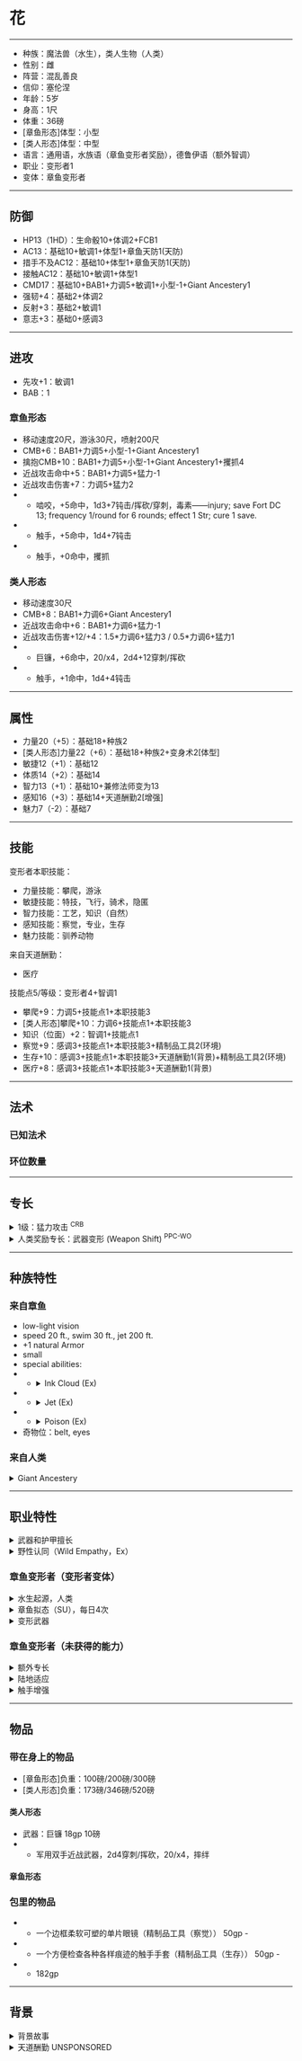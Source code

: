 # 花

----

- 种族：魔法兽（水生），类人生物（人类）
- 性别：雌
- 阵营：混乱善良
- 信仰：塞伦涅
- 年龄：5岁
- 身高：1尺
- 体重：36磅
- [章鱼形态]体型：小型
- [类人形态]体型：中型
- 语言：通用语，水族语（章鱼变形者奖励），德鲁伊语（额外智调）
- 职业：变形者1
- 变体：章鱼变形者

----

## 防御

- HP13（1HD）：生命骰10+体调2+FCB1
- AC13：基础10+敏调1+体型1+章鱼天防1(天防)
- 措手不及AC12：基础10+体型1+章鱼天防1(天防)
- 接触AC12：基础10+敏调1+体型1
- CMD17：基础10+BAB1+力调5+敏调1+小型-1+Giant Ancestery1
- 强韧+4：基础2+体调2
- 反射+3：基础2+敏调1
- 意志+3：基础0+感调3

----

## 进攻

- 先攻+1：敏调1
- BAB：1

### 章鱼形态

- 移动速度20尺，游泳30尺，喷射200尺
- CMB+6：BAB1+力调5+小型-1+Giant Ancestery1
- 擒抱CMB+10：BAB1+力调5+小型-1+Giant Ancestery1+攫抓4
- 近战攻击命中+5：BAB1+力调5+猛力-1
- 近战攻击伤害+7：力调5+猛力2
- - 啮咬，+5命中，1d3+7钝击/挥砍/穿刺，毒素——injury; save Fort DC 13; frequency 1/round for 6 rounds; effect 1 Str; cure 1 save.
- - 触手，+5命中，1d4+7钝击
- - 触手，+0命中，攫抓

### 类人形态

- 移动速度30尺
- CMB+8：BAB1+力调6+Giant Ancestery1
- 近战攻击命中+6：BAB1+力调6+猛力-1
- 近战攻击伤害+12/+4：1.5\*力调6+猛力3 / 0.5\*力调6+猛力1
- - 巨镰，+6命中，20/x4，2d4+12穿刺/挥砍
- - 触手，+1命中，1d4+4钝击

----

## 属性

- 力量20（+5）：基础18+种族2
- [类人形态]力量22（+6）：基础18+种族2+变身术2[体型]
- 敏捷12（+1）：基础12
- 体质14（+2）：基础14
- 智力13（+1）：基础10+兼修法师变为13
- 感知16（+3）：基础14+天道酬勤2[增强]
- 魅力7（-2）：基础7

----

## 技能

变形者本职技能：
- 力量技能：攀爬，游泳
- 敏捷技能：特技，飞行，骑术，隐匿
- 智力技能：工艺，知识（自然）
- 感知技能：察觉，专业，生存
- 魅力技能：驯养动物

来自天道酬勤：
- 医疗

技能点5/等级：变形者4+智调1

- 攀爬+9：力调5+技能点1+本职技能3
- [类人形态]攀爬+10：力调6+技能点1+本职技能3
- 知识（位面）+2：智调1+技能点1
- 察觉+9：感调3+技能点1+本职技能3+精制品工具2(环境)
- 生存+10：感调3+技能点1+本职技能3+天道酬勤1(背景)+精制品工具2(环境)
- 医疗+8：感调3+技能点1+本职技能3+天道酬勤1(背景)

----

## 法术

### 已知法术

### 环位数量

----

## 专长

<details>
<summary>
1级：猛力攻击 <sup>CRB</sup>
</summary>

通过牺牲准度来换取力道，你能够做出异常致命的近战攻击。

先决条件: 力量13，BAB+1。

专长效果: 你可以选择在所有近战攻击和战技检定上承受-1减值，以在所有近战伤害检定上获得+2加值。如果你进行攻击时使用的是双手武器、双手持用的单手武器或可在伤害检定上加上1.5倍力量修正的主要天生武器，此伤害加值提升一半（+50%）。如果你进行攻击时使用的是副手武器或次要天生武器，此伤害加值减半（-50%）。当你的BAB达到+4，和以后的每4点提升，攻击减值再-1，伤害加值再+2。你必须在进行攻击检定前选择使用此专长，其效果持续到你的下回合之前。接触攻击和不造成生命点数伤害的效果无法获得伤害加值。
</details>

<details>
<summary>
人类奖励专长：武器变形 (Weapon Shift) <sup>PPC-WO</sup>
</summary>

你的近战武器融入你的动物型态之中。

先决条件: 自然变身职业特性。

专长效果: 当你使用你的自然变身能力时，你擅长并持用中的任何近战武器融入你的新型态之中。选择当中的一把武器；当你处于你的新型态时，你的天生攻击造成的伤害类型等同此武器。你的天生攻击还获得此武器的所有特性（例如卸武），双头和易碎特性除外；另外，当使用此专长给予的绊摔性特时，你在绊摔敌人的战技检定获得+2加值，但你不能丢弃你的武器来避免被反摔。武器变型不会将武器的增强加值给予你的天生攻击，也不会给予你的天生攻击任何武器特殊附魔。
</details>


----

## 种族特性

### 来自章鱼

- low-light vision
- speed 20 ft., swim 30 ft., jet 200 ft.
- +1 natural Armor
- small
- special abilities:
- - <details><summary>Ink Cloud (Ex)</summary>An octopus can emit a 10-foot-radius sphere of ink once per minute as a free action. The ink provides total concealment in water, and persists for 1 minute.</details>
- - <details><summary>Jet (Ex)</summary>An octopus can jet backward once per round as a full-round action, at a speed of 200 feet. It must move in a straight line while jetting, and does not provoke attacks of opportunity when it does so.</details>
- - <details><summary>Poison (Ex)</summary>Bite—injury; save Fort DC 13; frequency 1/round for 6 rounds; effect 1 Str; cure 1 save.</details>
- 奇物位：belt, eyes

### 来自人类

<details>
<summary>
Giant Ancestery
</summary>
Humans with ogre or troll ancestry end up having hulking builds and asymmetrical features. Such humans gain a +1 bonus on combat maneuver checks and to CMD, but a –2 penalty on Stealth checks. This racial trait replaces skilled.
</details>

----

## 职业特性

<details>
<summary>
武器和护甲擅长
</summary>

变形者擅长木棒，匕首，飞镖，木棍，弯刀，巨镰，镰刀，短矛，投石索和矛。她同时也擅长来自变形者利爪职业能力以及她由自然变身所展现的形态所具有的任何天生武器（爪抓，啮咬等等）。

变形者擅长轻型和中型盔甲，但不可装备金属盔甲。变形者可以穿着施有金刚木（Ironwood）法术的木制盔甲，此盔甲的功能如同金属制。变形者也擅长使用盾牌（塔盾除外），但只能用木制盾。

使用禁用盔甲或盾牌的变形者无法使用变形者拟态，变形者利爪，自然变身以及其他任何超自然或类法术职业能力，直到卸下该防具再过24小时后，才能恢复。
</details>

<details>
<summary>
野性认同（Wild Empathy，Ex）
</summary>

变形者能够提高动物的起始态度。此能力如同使用交涉检定来提高一个人的态度一般（见《开拓者核心规则书》pg. 93）。变形者投掷1d20再加上她的变形者等级与她的魅力调整值，以此来确定野性认同检定的结果。通常来说，家养动物的起始态度为冷漠（indifferent），野生动物的起始态度为不友善（unfriendly）。要使用野性认同，一般情况下变形者和动物相互间的距离不得超过30尺。通常以此方式影响动物需要1分钟，但是如同交涉影响普通人一般，实际花费的时间可能更长或更短。

变形者还能够使用此能力影响智力属性为1或2的魔法兽，但是会在检定中承受-4减值。
</details>

### 章鱼变形者（变形者变体）

<details>
<summary>
水生起源，人类
</summary>
章鱼变形者的本体是一只<a href="https://www.aonprd.com/MonsterDisplay.aspx?ItemName=Octopus">章鱼</a>（Bestiary 1），具有和章鱼相同的天生武器、感官、速度、天生防御、体型、特殊能力、奇物位，但属性、专长和基础豁免仍然使用正常职业规则。章鱼变形者仍然会选择一个生物类别是类人生物的玩家种族，但所有基于形态的种族特性在它的本体形态无效。无论处于何种形态，章鱼变形者都同时视为魔法兽(水生子类)和类人生物。
</details>

<details>
<summary>
章鱼拟态（SU），每日4次
</summary>
章鱼变形者不获得拟态的能力，作为取代，每日职业等级+感知调整值次，它可以以一个移动动作变成（或移动动作变回，这也消耗使用次数）它在水生起源中所选的种族形态，如同<a href="https://xiaoxiaomeow.github.io/pathfinder/spell.html?spell=alter%20self">变身术</a>，但持续时间不限制。这是变形效应。处于这种变形状态时，章鱼变形者拥有所有的奇物位。章鱼变形者只有变回原本形态进行长休才能获得长休的益处。章鱼变形者离开（无论是变回还是用另一个变形效应替代）此能力变出的类人生物形态时，它持用、装备或携带的物品落在当前方格的地上。本能力在视作其他能力的前置条件时视为自然变身，可使用次数视为自然变身次数。章鱼变形者只在原本形态获得其他能力中给予自然变身形态的好处。这取代1级获得的拟态和自然变身。
</details>

<details>
<summary>
变形武器
</summary>
章鱼变形者原本形态的动作更加灵活，可以利用更多的触手同时进行灵巧的行动和攻击。这是额外的能造成中型D6伤害的主要天武，在1，4，7，10，13，16，19级时增加1根同时活动的触手，最终可以同时使用全部8根触手。这些触手可以持握物品但不能持用物品，可以满足姿势成分。3级起，这些触手以及它的啮咬忽略DR/寒铁、DR/魔法和DR/银。19级时，忽略DR/精金和DR/-。这取代变形者利爪。
</details>

### 章鱼变形者（未获得的能力）

<details>
<summary>
额外专长
</summary>
在5，10，15，20级获得1个自选战斗专长来替代其他的拟态选项。这取代变形者拟态的后续成长和终极拟态。
</details>

<details>
<summary>
陆地适应
</summary>
2级起，章鱼变形者已经充分适应了类人生物的生活，你的的原本形态获得两栖和30尺陆地速度，此外，章鱼本体也可以说所有掌握的语言。这取代无踪步和穿林步。
</details>

<details>
<summary>
触手增强
</summary>
2级起，你的原本形态的体型增长为中型，获得体型调整值：力量+2，敏捷-2，体质+2，额外+2天生防御。7级起，你可以把全回合攻击中的专攻形态获得的触手攻击改为擒抱战技尝试。12级起，你的原本形态的体型增长为大型，移除2级的加值，获得体型调整值：力量+6，敏捷-2，体质+4，额外+6天生防御。17级起，你可以尝试用单一触手天武维持擒抱，且这么做的减值从-20降低为-10。这取代追踪、奇美拉拟态和高等奇美拉拟态。
</details>

----

## 物品

### 带在身上的物品

- [章鱼形态]负重：100磅/200磅/300磅
- [类人形态]负重：173磅/346磅/520磅

#### 类人形态

- 武器：巨镰 18gp 10磅
- - 军用双手近战武器，2d4穿刺/挥砍，20/x4，摔绊

#### 章鱼形态

### 包里的物品

- - 一个边框柔软可塑的单片眼镜（精制品工具（察觉）） 50gp -
- - 一个方便检查各种各样痕迹的触手手套（精制品工具（生存）） 50gp -
- - 182gp

----

## 背景

<details>
<summary>
背景故事
</summary>
待补
</details>

<details>
<summary>
天道酬勤 UNSPONSORED
</summary>

你渴望进入玛甘比学院学习，但命运似乎总是阻挠你。你无法获得任何资助，而且因为虫蛀而损失了一批有用的教科书。然而你还是长途跋涉来到了纳塔穆博，一路上历经了恶劣的天气、异常烂的道路和冷漠的旅伴。然而这些你都忍过来了。现在你已经来到了玛甘比学院，孤独却坚定，没有任何事能阻挡你的脚步。

你的感知+2[增强]。

你在生存和医疗上添加本职，并获得+1背景加值。

你推荐加入的分支为岚阳法盟（Tempest-Sun Mages）。
</details>